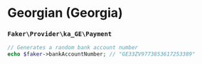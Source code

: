 # Georgian (Georgia)

### `Faker\Provider\ka_GE\Payment`

```php
// Generates a random bank account number
echo $faker->bankAccountNumber; // "GE33ZV9773853617253389"
```

